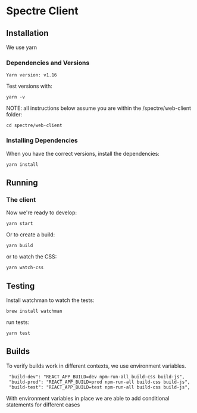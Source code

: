 # Spectre Client

## Installation

We use yarn

### Dependencies and Versions

```
Yarn version: v1.16
```

Test versions with:

```
yarn -v
```

NOTE: all instructions below assume you are within the /spectre/web-client folder:

```
cd spectre/web-client
```

### Installing Dependencies


When you have the correct versions, install the dependencies:

```
yarn install
```

## Running

### The client

Now we're ready to develop:
```
yarn start
```

Or to create a build:
```
yarn build
```

or to watch the CSS:
```
yarn watch-css
```

## Testing
Install watchman to watch the tests:
```
brew install watchman
```
run tests:
```
yarn test
```

## Builds

To verify builds work in different contexts, we use environment variables.
```
 "build-dev": "REACT_APP_BUILD=dev npm-run-all build-css build-js",
 "build-prod": "REACT_APP_BUILD=prod npm-run-all build-css build-js",
 "build-test": "REACT_APP_BUILD=test npm-run-all build-css build-js",
```
With environment variables in place we are able to add conditional statements for different cases

